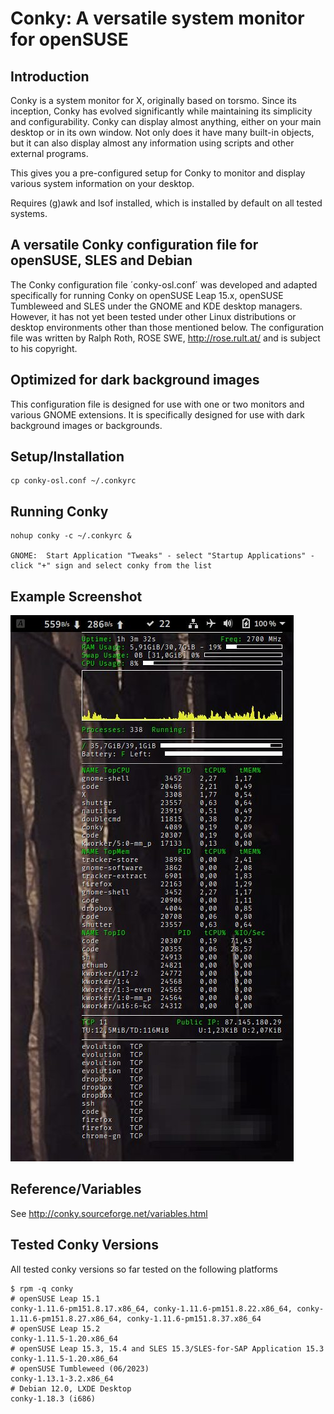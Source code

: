 <!-- vim:set fileencoding=utf8 fileformat=unix filetype=gfm tabstop=2 expandtab: -->

# Conky: A versatile system monitor for openSUSE

## Introduction

Conky is a system monitor for X, originally based on torsmo. Since its inception, Conky has evolved significantly while maintaining its simplicity and configurability. Conky can display almost anything, either on your main desktop or in its own window. Not only does it have many built-in objects, but it can also display almost any information using scripts and other external programs.

This gives you a pre-configured setup for Conky to monitor and display various system information on your desktop.

Requires (g)awk and lsof installed, which is installed by default on all tested systems.

## A versatile Conky configuration file for openSUSE, SLES and Debian

The Conky configuration file ´conky-osl.conf´ was developed and adapted specifically for running Conky on openSUSE Leap 15.x, openSUSE Tumbleweed and SLES under the GNOME and KDE desktop managers. However, it has not yet been tested under other Linux distributions or desktop environments other than those mentioned below. The configuration file was written by Ralph Roth, ROSE SWE, http://rose.rult.at/ and is subject to his copyright.

## Optimized for dark background images

This configuration file is designed for use with one or two monitors and various GNOME extensions. It is specifically designed for use with dark background images or backgrounds.

## Setup/Installation

    cp conky-osl.conf ~/.conkyrc

## Running Conky

    nohup conky -c ~/.conkyrc &

    GNOME:  Start Application "Tweaks" - select "Startup Applications" - click "+" sign and select conky from the list

## Example Screenshot

![Example Screenshot, GNOME Desktop](https://raw.githubusercontent.com/roseswe/conky-osl/master/ExampleOS152.jpeg "GNOME 15.2 Desktop Example")

## Reference/Variables

See <http://conky.sourceforge.net/variables.html>

## Tested Conky Versions

All tested conky versions so far tested on the following platforms

    $ rpm -q conky
    # openSUSE Leap 15.1
    conky-1.11.6-pm151.8.17.x86_64, conky-1.11.6-pm151.8.22.x86_64, conky-1.11.6-pm151.8.27.x86_64, conky-1.11.6-pm151.8.37.x86_64
    # openSUSE Leap 15.2
    conky-1.11.5-1.20.x86_64
    # openSUSE Leap 15.3, 15.4 and SLES 15.3/SLES-for-SAP Application 15.3
    conky-1.11.5-1.20.x86_64
    # openSUSE Tumbleweed (06/2023)
    conky-1.13.1-3.2.x86_64
    # Debian 12.0, LXDE Desktop
    conky-1.18.3 (i686)


<!-- $Id: README.md,v 1.8 2023/06/23 06:06:10 ralph Exp $ -->
